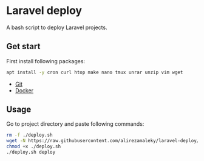 # Laravel deploy

A bash script to deploy Laravel projects.

## Get start

First install following packages:

```bash
apt install -y cron curl htop make nano tmux unrar unzip vim wget
```

- [Git](https://github.com/alirezamaleky/handbook/blob/master/Git.md)
- [Docker](https://github.com/alirezamaleky/handbook/blob/master/Docker.md)

## Usage

Go to project directory and paste following commands:

```bash
rm -f ./deploy.sh
wget -N https://raw.githubusercontent.com/alirezamaleky/laravel-deploy/master/deploy.sh
chmod +x ./deploy.sh
./deploy.sh deploy
```
